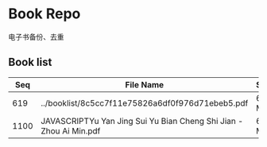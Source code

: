 Book Repo
=========

电子书备份、去重

Book list
---------

| Seq | File Name | Size | MD5 |
| --- | --------- | ---- | --- |
| 619 | ../booklist/8c5cc7f11e75826a6df0f976d71ebeb5.pdf | 6.7 MB | 8c5cc7f11e75826a6df0f976d71ebeb5 | 
| 1100 | JAVASCRIPTYu Yan Jing Sui Yu Bian Cheng Shi Jian - Zhou Ai Min.pdf | 6.7 MB | 8c5cc7f11e75826a6df0f976d71ebeb5 | 
